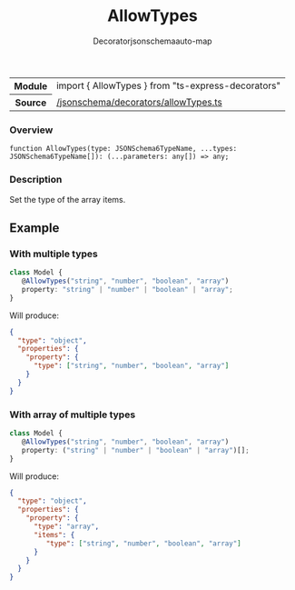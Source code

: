 
<header class="symbol-info-header"><h1 id="allowtypes">AllowTypes</h1><label class="symbol-info-type-label decorator">Decorator</label><label class="api-type-label jsonschema" title="jsonschema">jsonschema</label><label class="api-type-label auto-map" title="The data will be stored on the right place according to the type and collectionType (primitive or collection).">auto-map</label></header>
<!-- summary -->
<section class="symbol-info"><table class="is-full-width"><tbody><tr><th>Module</th><td><div class="lang-typescript"><span class="token keyword">import</span> { AllowTypes }&nbsp;<span class="token keyword">from</span>&nbsp;<span class="token string">"ts-express-decorators"</span></div></td></tr><tr><th>Source</th><td><a href="https://github.com/Romakita/ts-express-decorators/blob/v3.4.2/src//jsonschema/decorators/allowTypes.ts#L0-L0">/jsonschema/decorators/allowTypes.ts</a></td></tr></tbody></table></section>
<!-- overview -->


### Overview


<pre><code class="typescript-lang ">function <span class="token function">AllowTypes</span><span class="token punctuation">(</span>type<span class="token punctuation">:</span> JSONSchema6TypeName<span class="token punctuation">,</span> ...types<span class="token punctuation">:</span> JSONSchema6TypeName<span class="token punctuation">[</span><span class="token punctuation">]</span><span class="token punctuation">)</span><span class="token punctuation">:</span> <span class="token punctuation">(</span>...parameters<span class="token punctuation">:</span> <span class="token keyword">any</span><span class="token punctuation">[</span><span class="token punctuation">]</span><span class="token punctuation">)</span> => <span class="token keyword">any</span><span class="token punctuation">;</span></code></pre>


<!-- Parameters -->

<!-- Description -->


### Description

Set the type of the array items.

## Example
### With multiple types

```typescript
class Model {
   @AllowTypes("string", "number", "boolean", "array")
   property: "string" | "number" | "boolean" | "array";
}
```

Will produce:

```json
{
  "type": "object",
  "properties": {
    "property": {
      "type": ["string", "number", "boolean", "array"]
    }
  }
}
```

### With array of multiple types

```typescript
class Model {
   @AllowTypes("string", "number", "boolean", "array")
   property: ("string" | "number" | "boolean" | "array")[];
}
```

Will produce:

```json
{
  "type": "object",
  "properties": {
    "property": {
      "type": "array",
      "items": {
         "type": ["string", "number", "boolean", "array"]
      }
    }
  }
}
```

<!-- Members -->

